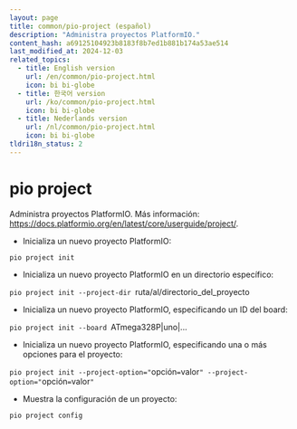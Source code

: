 ```yaml
---
layout: page
title: common/pio-project (español)
description: "Administra proyectos PlatformIO."
content_hash: a69125104923b8183f8b7ed1b881b174a53ae514
last_modified_at: 2024-12-03
related_topics:
  - title: English version
    url: /en/common/pio-project.html
    icon: bi bi-globe
  - title: 한국어 version
    url: /ko/common/pio-project.html
    icon: bi bi-globe
  - title: Nederlands version
    url: /nl/common/pio-project.html
    icon: bi bi-globe
tldri18n_status: 2
---
```

# pio project

Administra proyectos PlatformIO.
Más información: <https://docs.platformio.org/en/latest/core/userguide/project/>.

- Inicializa un nuevo proyecto PlatformIO:

`pio project init`

- Inicializa un nuevo proyecto PlatformIO en un directorio específico:

`pio project init --project-dir `<span class="tldr-var badge badge-pill bg-dark-lm bg-white-dm text-white-lm text-dark-dm font-weight-bold">ruta/al/directorio_del_proyecto</span>

- Inicializa un nuevo proyecto PlatformIO, especificando un ID del board:

`pio project init --board `<span class="tldr-var badge badge-pill bg-dark-lm bg-white-dm text-white-lm text-dark-dm font-weight-bold">ATmega328P|uno|...</span>

- Inicializa un nuevo proyecto PlatformIO, especificando una o más opciones para el proyecto:

`pio project init --project-option="`<span class="tldr-var badge badge-pill bg-dark-lm bg-white-dm text-white-lm text-dark-dm font-weight-bold">opción</span>`=`<span class="tldr-var badge badge-pill bg-dark-lm bg-white-dm text-white-lm text-dark-dm font-weight-bold">valor</span>`" --project-option="`<span class="tldr-var badge badge-pill bg-dark-lm bg-white-dm text-white-lm text-dark-dm font-weight-bold">opción</span>`=`<span class="tldr-var badge badge-pill bg-dark-lm bg-white-dm text-white-lm text-dark-dm font-weight-bold">valor</span>`"`

- Muestra la configuración de un proyecto:

`pio project config`
